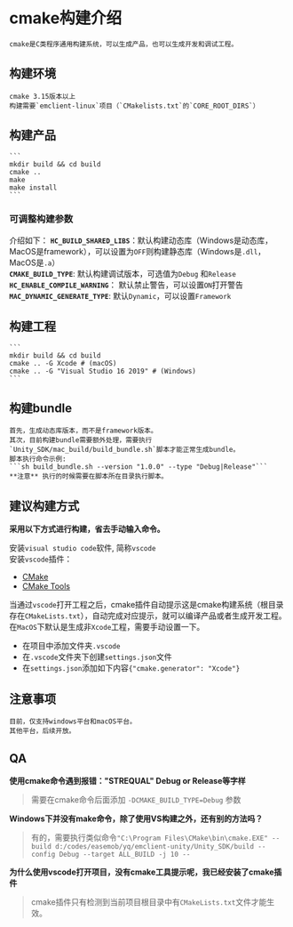 # cmake构建介绍
    cmake是C类程序通用构建系统，可以生成产品，也可以生成开发和调试工程。

## 构建环境
    cmake 3.15版本以上
    构建需要`emclient-linux`项目（`CMakelists.txt`的`CORE_ROOT_DIRS`）

## 构建产品
    ```
    mkdir build && cd build
    cmake ..
    make
    make install
    ```
### 可调整构建参数
介绍如下：
    **`HC_BUILD_SHARED_LIBS`**：默认构建动态库（Windows是动态库，MacOS是framework），可以设置为`OFF`则构建静态库（Windows是`.dll`，MacOS是`.a`）  
    **`CMAKE_BUILD_TYPE`**: 默认构建调试版本，可选值为`Debug` 和`Release`  
    **`HC_ENABLE_COMPILE_WARNING`**： 默认禁止警告，可以设置`ON`打开警告  
    **`MAC_DYNAMIC_GENERATE_TYPE`**: 默认`Dynamic`，可以设置`Framework`

## 构建工程
    ```
    mkdir build && cd build
    cmake .. -G Xcode # (macOS)
    cmake .. -G "Visual Studio 16 2019" # (Windows)
    ```
## 构建bundle

    首先，生成动态库版本，而不是framework版本。
    其次，目前构建bundle需要额外处理，需要执行`Unity_SDK/mac_build/build_bundle.sh`脚本才能正常生成bundle。
    脚本执行命令示例:
    ```sh build_bundle.sh --version "1.0.0" --type "Debug|Release"```
    **注意** 执行的时候需要在脚本所在目录执行脚本。

## 建议构建方式
**采用以下方式进行构建，省去手动输入命令。**

安装`visual studio code`软件, 简称`vscode`  
安装`vscode`插件：
  * [CMake](https://marketplace.visualstudio.com/items?itemName=twxs.cmake)
  * [CMake Tools](https://marketplace.visualstudio.com/items?itemName=ms-vscode.cmake-tools)
  
当通过`vscode`打开工程之后，cmake插件自动提示这是cmake构建系统（根目录存在`CMakeLists.txt`），自动完成对应提示，就可以编译产品或者生成开发工程。
在`MacOS`下默认是生成非`Xcode`工程，需要手动设置一下。
  * 在项目中添加文件夹`.vscode`
  * 在`.vscode`文件夹下创建`settings.json`文件
  * 在`settings.json`添加如下内容`{"cmake.generator": "Xcode"}`

## 注意事项

    目前，仅支持windows平台和macOS平台。
    其他平台，后续开放。

## QA

**使用cmake命令遇到报错："STREQUAL" Debug or Release等字样**
> 需要在cmake命令后面添加 `-DCMAKE_BUILD_TYPE=Debug` 参数

**Windows下并没有make命令，除了使用VS构建之外，还有别的方法吗？**
> 有的，需要执行类似命令`"C:\Program Files\CMake\bin\cmake.EXE" --build d:/codes/easemob/yq/emclient-unity/Unity_SDK/build --config Debug --target ALL_BUILD -j 10 --`

**为什么使用vscode打开项目，没有cmake工具提示呢，我已经安装了cmake插件**
> cmake插件只有检测到当前项目根目录中有`CMakeLists.txt`文件才能生效。